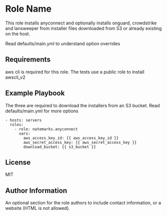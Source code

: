 Role Name
=========
This role installs anyconnect and optionally installs onguard,
crowdstrike and lansweeper from installer files downloaded from S3 or already
existing on the host.

Read defaults/main.yml to understand option overrides

Requirements
------------
aws cli is required for this role. The tests use a public role to install awscli_v2


Example Playbook
----------------

The three are required to download the installers from an S3 bucket. Read
defaults/main.yml for more options

    - hosts: servers
      roles:
        - role: natemarks.anyconnect
          vars:
            aws_access_key_id: {{ aws_access_key_id }}
            aws_secret_access_key: {{ aws_secret_access_key }}
            download_bucket: {{ s3_bucket }}
  

License
-------

MIT

Author Information
------------------

An optional section for the role authors to include contact information, or a website (HTML is not allowed).
